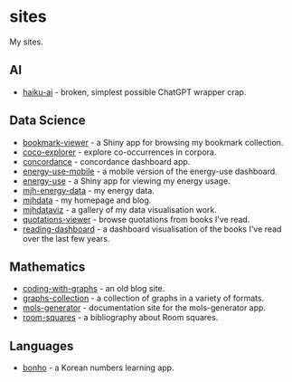 # sites

My sites.

## AI

- [haiku-ai](https://fossil-harvest-mambo.glitch.me/) - broken, simplest possible ChatGPT wrapper crap.

## Data Science

- [bookmark-viewer](https://mhenderson.shinyapps.io/bookmark-viewer/) - a Shiny app for browsing my bookmark collection.
- [coco-explorer](https://mhenderson.shinyapps.io/coco-explorer/) - explore co-occurrences in corpora.
- [concordance](https://mhenderson.shinyapps.io/concordance/) - concordance dashboard app.
- [energy-use-mobile](https://mhenderson.shinyapps.io/energy-use-mobile/) - a mobile version of the energy-use dashboard.
- [energy-use](https://mhenderson.shinyapps.io/energy-use/) - a Shiny app for viewing my energy usage.
- [mjh-energy-data](https://mjh-energy-data.netlify.app/) - my energy data.
- [mjhdata](https://mjhdata.netlify.app/) - my homepage and blog.
- [mjhdataviz](https://mjhdataviz.netlify.app/) - a gallery of my data visualisation work.
- [quotations-viewer](https://mhenderson.shinyapps.io/quotations-viewer/) - browse quotations from books I've read.
- [reading-dashboard](http://rpubs.com/mhenderson/reading-dashboard) - a dashboard visualisation of the books I've read over the last few years.

## Mathematics

- [coding-with-graphs](https://coding-with-graphs.netlify.app/) - an old blog site.
- [graphs-collection](http://mhenderson.github.io/graphs-collection/) - a collection of graphs in a variety of formats.
- [mols-generator](https://mols-generator.netlify.app/) - documentation site for the mols-generator app.
- [room-squares](https://room-squares.netlify.app/) - a bibliography about Room squares.
 
## Languages

- [bonho](https://bonho.netlify.app/) - a Korean numbers learning app.

